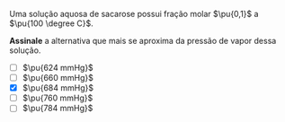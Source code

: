 Uma solução aquosa de sacarose possui fração molar $\pu{0,1}$ a $\pu{100 \degree C}$.

**Assinale** a alternativa que mais se aproxima da pressão de vapor dessa solução.

- [ ] $\pu{624 mmHg}$
- [ ] $\pu{660 mmHg}$
- [x] $\pu{684 mmHg}$
- [ ] $\pu{760 mmHg}$
- [ ] $\pu{784 mmHg}$